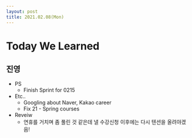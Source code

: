 ```yaml
---
layout: post
title: 2021.02.08(Mon)
---
```


# Today We Learned

## 진영

- PS
  - Finish Sprint for 0215
- Etc.. 
  - Googling about Naver, Kakao career
  - Fix 21 - Spring courses  
- Reveiw
  - 연휴를 거치며 좀 풀린 것 같은데 낼 수강신청 이후에는 다시 텐션을 올려야겠음!